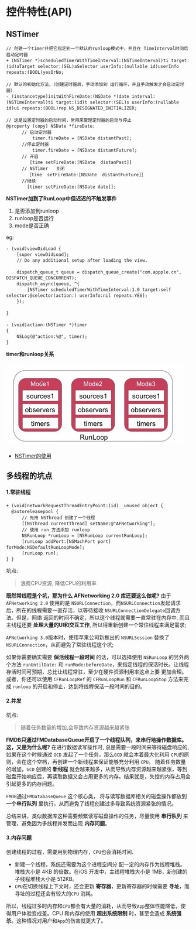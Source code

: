 # 控件特性(API)


## NSTimer
```
// 创建一个timer并把它指定到一个默认的runloop模式中，并且在 TimeInterval时间后 启动定时器
+ (NSTimer *)scheduledTimerWithTimeInterval:(NSTimeInterval)ti target:(id)aTarget selector:(SEL)aSelector userInfo:(nullable id)userInfo repeats:(BOOL)yesOrNo;

// 默认的初始化方法，（创建定时器后，手动添加到 运行循环，并且手动触发才会启动定时器）
- (instancetype)initWithFireDate:(NSDate *)date interval:(NSTimeInterval)ti target:(id)t selector:(SEL)s userInfo:(nullable id)ui repeats:(BOOL)rep NS_DESIGNATED_INITIALIZER;

// 这是设置定时器的启动时间，常用来管理定时器的启动与停止
@property (copy) NSDate *fireDate;
      // 启动定时器
          timer.fireDate = [NSDate distantPast];    
      //停止定时器
          timer.fireDate = [NSDate distantFuture];
      // 开启
         [time setFireDate:[NSDate  distanPast]]
      // NSTimer   关闭  
        ［time  setFireDate:[NSDate  distantFunture]］
      //继续
        [timer setFireDate:[NSDate date]];

```

**NSTimer加到了RunLoop中但迟迟的不触发事件**
1. 是否添加到runloop
2. runloop是否运行
3. mode是否正确


eg:
```
- (void)viewDidLoad {
    [super viewDidLoad];
    // Do any additional setup after loading the view.

    dispatch_queue_t queue = dispatch_queue_create("com.appple.cn", DISPATCH_QUEUE_CONCURRENT);
    dispatch_async(queue, ^{
        [NSTimer scheduledTimerWithTimeInterval:1.0 target:self selector:@selector(action:) userInfo:nil repeats:YES];
    });

}

- (void)action:(NSTimer *)timer
{
    NSLog(@"action:%@", timer);
}
```
**timer和runloop关系**

![timer和runloop关系](./resources/runloop与timer关系.png)

* [NSTimer的使用](https://www.jianshu.com/p/3ccdda0679c1)

## 多线程的坑点
#### 1.常驻线程
```
+ (void)networkRequestThreadEntryPoint:(id)__unused object {
  @autoreleasepool {
      // 先用 NSThread 创建了一个线程
      [[NSThread currentThread] setName:@"AFNetworking"];
      // 使用 run 方法添加 runloop
      NSRunLoop *runLoop = [NSRunLoop currentRunLoop];
      [runLoop addPort:[NSMachPort port] forMode:NSDefaultRunLoopMode];
      [runLoop run];
} }
```

坑点:
> 浪费CPU资源, 降低CPU的利用率

**既然常线程是个坑，那为什么 AFNetworking 2.0 库还要这么做呢?**
由于`AFNetworking 2.0` 使用的是 `NSURLConnection`，而`NSURLConnection`发起请求后，所在的线程需要一直存活，以等待接收 `NSURLConnectionDelegate`回调方法。但是，网络 返回的时间不确定，所以这个线程就需要一直常驻在内存中.
而且主线程还要 **处理大量的UI和交互工作**, 所以得重新创建一个常住线程来满足需求;

`AFNetworking 3.0`版本时，使用苹果公司新推出的 `NSURLSession` 替换了 `NSURLConnection`，从而避免了常驻线程这个坑;

如果你需要确实需要 **保活线程一段时间** 的话，可以选择使用 `NSRunLoop` 的另外两个方法 `runUntilDate:` 和 `runMode:beforeDate`，来指定线程的保活时⻓。让线程存活时间可预期，总比让线程常驻，至少在硬件资源利用率这点上要 更加合理。
或者，你还可以使用 `CFRunLoopRef` 的 `CFRunLoopRun` 和 `CFRunLoopStop` 方法来完成 `runloop` 的开启和停止，达到将线程保活一段时间的目的。

#### 2.并发
坑点:
> 随着任务数量的增加,会导致内存资源越来越紧张

**FMDB只通过FMDatabaseQueue开启了一个线程队列，来串行地操作数据库。这，又是为什么呢?**
在进行数据读写操作时, 总是需要一段时间来等待磁盘响应的, 如果在这个时候通过 `GCD` 发起了一个任务，那么`GCD` 就会本着最大化利用 `CPU`的原则，会在这个空档，再创建一个新线程来保证能够充分利用 `CPU`。
随着任务数量的增加，`GCD` 创建的 **新线程** 就会越来越多，从而导致内存资源越来越紧张，等到磁盘开始响应后，再读取数据又会占用更多的内存。结果就是，失控的内存占用会引起更多的内存问题。

`FMDB`通过`FMDatabaseQueue` 这个核心类， 将与读写数据库相关的磁盘操作都放到 **一个串行队列** 里执行，从而避免了线程创建过多导致系统资源紧张的情况。

总结来讲，类似数据库这种需要频繁读写磁盘操作的任务，尽量使用 **串行队列** 来管理，避免因为多线程并发而出现 **内存问题**。

#### 3.内存问题
创建线程的过程，需要用到物理内存，`CPU`也会消耗时间.
* 新建一个线程，系统还需要为这个进程空间分 配一定的内存作为线程堆栈。
堆栈大小是 4KB 的倍数。在iOS 开发中，主线程堆栈大小是 1MB，新创建的子线程堆栈大小是 512KB。
* `CPU`在切换线程上下文时，还会更新 **寄存器**，更新寄存器的时候需要 **寻址**，而寻址的过程还会有较大的`CPU` 消耗。

所以，线程过多时内存和`CPU`都会有大量的消耗，从而导致`App`整体性能降低，使得用户体验变成差。CPU 和内存的使用 **超出系统限制** 时，甚至会造成 **系统强杀**。这种情况对用户和`App`的伤害就更大了。
